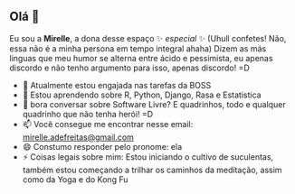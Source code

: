 ## Olá 👋

Eu sou a **Mirelle**, a dona desse espaço ✨ _especial_ ✨ (Uhull confetes! Não, essa não é a minha persona em tempo integral ahaha)
Dizem as más linguas que meu humor se alterna entre ácido e pessimista, eu apenas discordo e não tenho argumento para isso, apenas discordo! =D

- 🔭 Atualmente estou engajada nas tarefas da BOSS
- 🌱 Estou aprendendo sobre R, Python, Django, Rasa e Estatistica
- 💬 bora conversar sobre Software Livre? E quadrinhos, todo e qualquer quadrinho que não tenha herói! =D 
- 📫 Você consegue me encontrar nesse email: mirelle.adefreitas@gmail.com
- 😄 Constumo responder pelo pronome: ela
- ⚡ Coisas legais sobre mim: Estou iniciando o cultivo de suculentas, também
estou começando a trilhar os caminhos da meditação, assim como da Yoga e do Kong Fu
